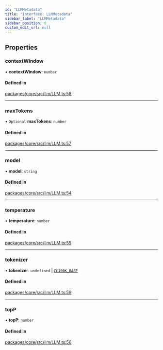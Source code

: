 ```yaml
---
id: "LLMMetadata"
title: "Interface: LLMMetadata"
sidebar_label: "LLMMetadata"
sidebar_position: 0
custom_edit_url: null
---
```


## Properties

### contextWindow

• **contextWindow**: `number`

#### Defined in

[packages/core/src/llm/LLM.ts:58](https://github.com/run-llama/LlamaIndexTS/blob/d613bbd/packages/core/src/llm/LLM.ts#L58)

---

### maxTokens

• `Optional` **maxTokens**: `number`

#### Defined in

[packages/core/src/llm/LLM.ts:57](https://github.com/run-llama/LlamaIndexTS/blob/d613bbd/packages/core/src/llm/LLM.ts#L57)

---

### model

• **model**: `string`

#### Defined in

[packages/core/src/llm/LLM.ts:54](https://github.com/run-llama/LlamaIndexTS/blob/d613bbd/packages/core/src/llm/LLM.ts#L54)

---

### temperature

• **temperature**: `number`

#### Defined in

[packages/core/src/llm/LLM.ts:55](https://github.com/run-llama/LlamaIndexTS/blob/d613bbd/packages/core/src/llm/LLM.ts#L55)

---

### tokenizer

• **tokenizer**: `undefined` \| [`CL100K_BASE`](../enums/Tokenizers.md#cl100k_base)

#### Defined in

[packages/core/src/llm/LLM.ts:59](https://github.com/run-llama/LlamaIndexTS/blob/d613bbd/packages/core/src/llm/LLM.ts#L59)

---

### topP

• **topP**: `number`

#### Defined in

[packages/core/src/llm/LLM.ts:56](https://github.com/run-llama/LlamaIndexTS/blob/d613bbd/packages/core/src/llm/LLM.ts#L56)
